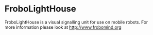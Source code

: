 FroboLightHouse
===============

FroboLightHouse is a visual signalling unit for use on mobile robots. For more information please look at http://www.frobomind.org
